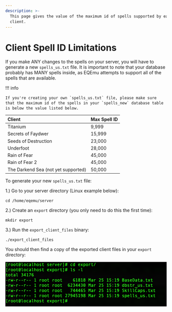 ```yaml
---
description: >-
  This page gives the value of the maximum id of spells supported by each
  client.
---
```


# Client Spell ID Limitations

If you make ANY changes to the spells on your server, you will have to generate a new `spells_us.txt` file.  It is important to note that your database probably has MANY spells inside, as EQEmu attempts to support all of the spells that are available.  

!!! info

    If you're creating your own `spells_us.txt` file, please make sure that the maximum id of the spells in your `spells_new` database table is below the value listed below.

| **Client** | **Max Spell ID** |
| :--- | :--- |
| Titanium | 9,999 |
| Secrets of Faydwer | 15,999 |
| Seeds of Destruction | 23,000 |
| Underfoot | 28,000 |
| Rain of Fear | 45,000 |
| Rain of Fear 2 | 45,000 |
| The Darkend Sea (not yet supported) | 50,000 |

To generate your new `spells_us.txt` file:

1.) Go to your server directory (Linux example below):

```text
cd /home/eqemu/server
```

2.) Create an `export` directory (you only need to do this the first time):

```text
mkdir export
```

3.) Run the `export_client_files` binary:

```text
./export_client_files
```

You should then find a copy of the exported client files in your `export` directory:

![All client files exported](../../gitbook/assets/export_client_files.png)

